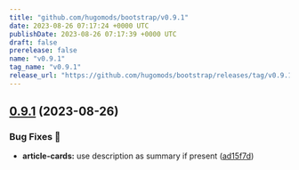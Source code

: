 ```yaml
---
title: "github.com/hugomods/bootstrap/v0.9.1"
date: 2023-08-26 07:17:24 +0000 UTC
publishDate: 2023-08-26 07:17:39 +0000 UTC
draft: false
prerelease: false
name: "v0.9.1"
tag_name: "v0.9.1"
release_url: "https://github.com/hugomods/bootstrap/releases/tag/v0.9.1"
---
```


## [0.9.1](https://github.com/hugomods/bootstrap/compare/v0.9.0...v0.9.1) (2023-08-26)


### Bug Fixes 🐞

* **article-cards:** use description as summary if present ([ad15f7d](https://github.com/hugomods/bootstrap/commit/ad15f7d3846f2ef557ba520287c3874c47b24c67))
